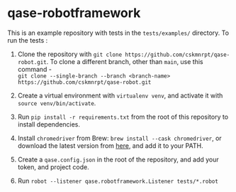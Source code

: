# qase-robotframework

This is an example repository with tests in the `tests/examples/` directory. To run the tests :

1. Clone the repository with `git clone https://github.com/cskmnrpt/qase-robot.git`.
   To clone a different branch, other than `main`, use this command - <br> `git clone --single-branch --branch <branch-name> https://github.com/cskmnrpt/qase-robot.git`

2. Create a virtual environment with `virtualenv venv`, and activate it with `source venv/bin/activate`.

3. Run `pip install -r requirements.txt` from the root of this repository to install dependencies.

4. Install `chromedriver` from Brew: `brew install --cask chromedriver`, or download the latest version from [here](https://googlechromelabs.github.io/chrome-for-testing/), and add it to your PATH.

5. Create a `qase.config.json` in the root of the repository, and add your token, and project code.

6. Run `robot --listener qase.robotframework.Listener tests/*.robot`
